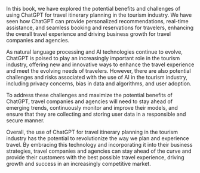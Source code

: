 
In this book, we have explored the potential benefits and challenges of using ChatGPT for travel itinerary planning in the tourism industry. We have seen how ChatGPT can provide personalized recommendations, real-time assistance, and seamless booking and reservations for travelers, enhancing the overall travel experience and driving business growth for travel companies and agencies.

As natural language processing and AI technologies continue to evolve, ChatGPT is poised to play an increasingly important role in the tourism industry, offering new and innovative ways to enhance the travel experience and meet the evolving needs of travelers. However, there are also potential challenges and risks associated with the use of AI in the tourism industry, including privacy concerns, bias in data and algorithms, and user adoption.

To address these challenges and maximize the potential benefits of ChatGPT, travel companies and agencies will need to stay ahead of emerging trends, continuously monitor and improve their models, and ensure that they are collecting and storing user data in a responsible and secure manner.

Overall, the use of ChatGPT for travel itinerary planning in the tourism industry has the potential to revolutionize the way we plan and experience travel. By embracing this technology and incorporating it into their business strategies, travel companies and agencies can stay ahead of the curve and provide their customers with the best possible travel experience, driving growth and success in an increasingly competitive market.

